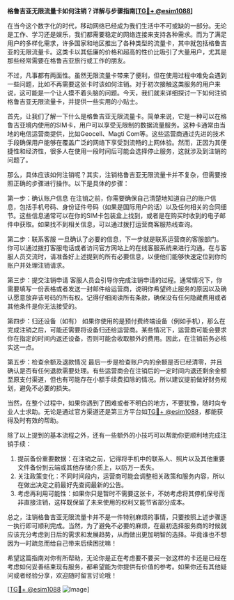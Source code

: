 **格鲁吉亚无限流量卡如何注销？详解与步骤指南[[TG💪+ @esim1088](https://t.me/s/esim1088)]**

在当今这个数字化的时代，移动网络已经成为我们生活中不可或缺的一部分。无论是工作、学习还是娱乐，我们都需要稳定的网络连接来支持各种需求。而为了满足用户的多样化需求，许多国家和地区推出了各种类型的流量卡，其中就包括格鲁吉亚的无限流量卡。这类卡以其低廉的价格和超高的性价比吸引了大量用户，尤其是那些经常需要在格鲁吉亚旅行或工作的朋友。

不过，凡事都有两面性。虽然无限流量卡带来了便利，但在使用过程中难免会遇到一些问题，比如不再需要这张卡时该如何注销。对于初次接触这类服务的用户来说，这可能是一个让人摸不着头脑的问题。今天，我们就来详细探讨一下如何注销格鲁吉亚无限流量卡，并提供一些实用的小贴士。

首先，让我们了解一下什么是格鲁吉亚无限流量卡。简单来说，它是一种可以在格鲁吉亚境内使用的SIM卡，用户可以享受无限制的数据流量服务。这种卡通常由当地的电信运营商提供，比如Geocell、Magti Com等。这些运营商通过先进的技术手段确保用户能够在覆盖广泛的网络下享受到流畅的上网体验。然而，正因为其便捷性和经济性，很多人在使用一段时间后可能会选择停止服务，这就涉及到注销的问题了。

那么，具体应该如何注销呢？其实，注销格鲁吉亚无限流量卡并不复杂，但需要按照正确的步骤进行操作。以下是具体的步骤：

第一步：确认账户信息
在注销之前，你需要确保自己清楚地知道自己的账户信息，包括手机号码、身份证件号码（如果是国际用户的话）以及任何相关的合同细节。这些信息通常可以在你的SIM卡包装盒上找到，或者是在购买时收到的电子邮件中获取。如果找不到相关信息，可以通过拨打运营商客服热线查询。

第二步：联系客服
一旦确认了必要的信息，下一步就是联系运营商的客服部门。你可以通过拨打客服电话或者访问官方网站上的在线客服系统来进行沟通。在与客服人员交流时，请准备好上述提到的所有必要信息，以便他们能够快速定位到你的账户并处理注销请求。

第三步：提交注销申请
客服人员会引导你完成注销申请的过程。通常情况下，你需要填写一份表格或者发送一封邮件给运营商，说明你希望终止服务的原因以及确认愿意放弃该号码的所有权。记得仔细阅读所有条款，确保没有任何隐藏费用或者其他条件是你无法接受的。

第四步：归还设备（如有）
如果你使用的是预付费终端设备（例如手机），那么在完成注销之后，可能还需要将设备归还给运营商。某些情况下，运营商可能会要求你在指定的时间内返还设备，否则可能会收取额外的费用。因此，在注销前务必核实这一点。

第五步：检查余额及退款情况
最后一步是检查账户内的余额是否已经清零，并且确认是否有任何退款需要处理。有些运营商会在注销后的一定时间内退还剩余金额至原支付渠道，但也有可能存在小额手续费扣除的情况。所以建议提前做好财务规划，避免不必要的损失。

当然，在整个过程中，如果你遇到了困难或者不明白的地方，不要犹豫，随时向专业人士求助。无论是通过官方渠道还是第三方平台如[TG💪+ @esim1088](https://t.me/s/esim1088)，都能获得及时有效的帮助。

除了以上提到的基本流程之外，还有一些额外的小技巧可以帮助你更顺利地完成注销手续：

1. 提前备份重要数据：在注销之前，记得将手机中的联系人、照片以及其他重要文件备份到云端或其他存储介质上，以防万一丢失。
2. 关注政策变化：不同时间段内，运营商可能会调整相关政策和服务内容，所以在做出决定之前最好先查阅最新的公告。
3. 考虑再利用可能性：如果你只是暂时不需要这张卡，不妨考虑将其停机保号而非直接注销，这样既保留了未来使用的权利又能节省部分成本。

总之，注销格鲁吉亚无限流量卡并不是一件特别麻烦的事情，只要按照上述步骤逐一执行即可顺利完成。当然，为了避免不必要的麻烦，在最初选择服务商的时候就应该充分考虑到日后的需求和发展趋势，从而做出更加明智的选择。毕竟谁也不想因为一时疏忽而给自己带来后续困扰嘛！

希望这篇指南对你有所帮助，无论你是正在考虑要不要买一张这样的卡还是已经在考虑如何妥善结束现有服务，都希望能为你提供有价值的参考。如果你还有其他疑问或者经验分享，欢迎随时留言讨论哦！

[[TG💪+ @esim1088](https://t.me/s/esim1088) ![Image](https://i.postimg.cc/4NQfJmqS/Snipaste-2025-05-13-00-14-12.png)]